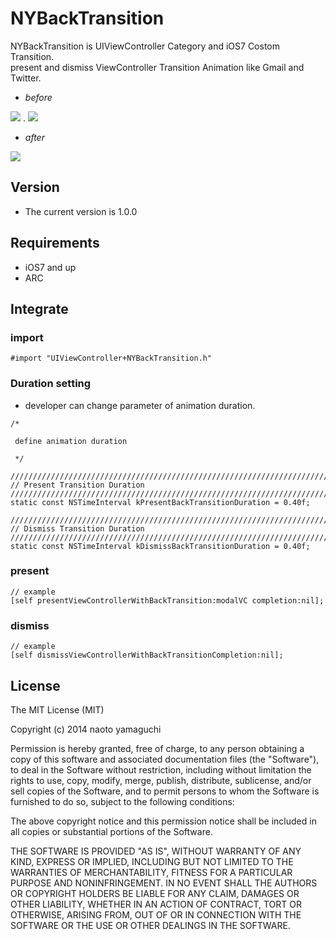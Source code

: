 # NYBackTransition

NYBackTransition is UIViewController Category and iOS7 Costom Transition.  
present and dismiss ViewController Transition Animation like Gmail and Twitter.

- *before*

<img src="https://github.com/naoto0822/NYBackTransition/blob/develop/Doc/before.png?raw=true" /> . <img src="https://github.com/naoto0822/NYBackTransition/blob/develop/Doc/transition.png?raw=true" />

- *after*

<img src="https://github.com/naoto0822/NYBackTransition/blob/develop/Doc/after.png?raw=true" />

## Version

- The current version is 1.0.0

## Requirements

- iOS7 and up
- ARC

## Integrate

### import

```
#import "UIViewController+NYBackTransition.h"
```

### Duration setting

- developer can change parameter of animation duration.

```
/*

 define animation duration

 */

////////////////////////////////////////////////////////////////////////////////////////////////////
// Present Transition Duration
////////////////////////////////////////////////////////////////////////////////////////////////////
static const NSTimeInterval kPresentBackTransitionDuration = 0.40f;

////////////////////////////////////////////////////////////////////////////////////////////////////
// Dismiss Transition Duration
////////////////////////////////////////////////////////////////////////////////////////////////////
static const NSTimeInterval kDismissBackTransitionDuration = 0.40f;
```

### present

```
// example
[self presentViewControllerWithBackTransition:modalVC completion:nil];
```

### dismiss

```
// example
[self dismissViewControllerWithBackTransitionCompletion:nil];
```

## License

The MIT License (MIT)

Copyright (c) 2014 naoto yamaguchi

Permission is hereby granted, free of charge, to any person obtaining a copy
of this software and associated documentation files (the "Software"), to deal
in the Software without restriction, including without limitation the rights
to use, copy, modify, merge, publish, distribute, sublicense, and/or sell
copies of the Software, and to permit persons to whom the Software is
furnished to do so, subject to the following conditions:

The above copyright notice and this permission notice shall be included in all
copies or substantial portions of the Software.

THE SOFTWARE IS PROVIDED "AS IS", WITHOUT WARRANTY OF ANY KIND, EXPRESS OR
IMPLIED, INCLUDING BUT NOT LIMITED TO THE WARRANTIES OF MERCHANTABILITY,
FITNESS FOR A PARTICULAR PURPOSE AND NONINFRINGEMENT. IN NO EVENT SHALL THE
AUTHORS OR COPYRIGHT HOLDERS BE LIABLE FOR ANY CLAIM, DAMAGES OR OTHER
LIABILITY, WHETHER IN AN ACTION OF CONTRACT, TORT OR OTHERWISE, ARISING FROM,
OUT OF OR IN CONNECTION WITH THE SOFTWARE OR THE USE OR OTHER DEALINGS IN THE
SOFTWARE.

